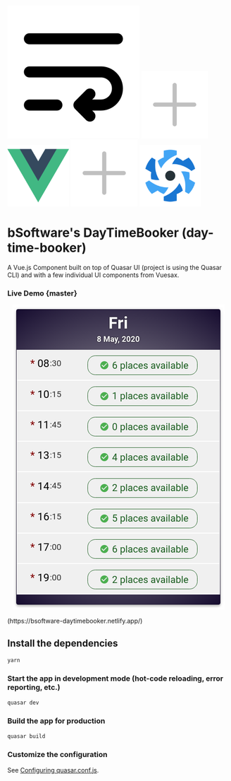 
<img src="src/statics/text-wrap.svg"> <img src="src/statics/plus.svg"> <img src="src/statics/vuejs-logo.png" width="140" height="140"> <img src="src/statics/plus.svg"> <img src="src/statics/quasar-logo.svg" width="140" height="140">

# bSoftware's DayTimeBooker (day-time-booker)

A Vue.js Component built on top of Quasar UI (project is using the Quasar CLI) and with 
a few individual UI components from Vuesax.

### Live Demo {master}
<p align="center">
    <img src="src/statics/v0.5.6.png">
</p>
(https://bsoftware-daytimebooker.netlify.app/)

## Install the dependencies
```bash
yarn
```

### Start the app in development mode (hot-code reloading, error reporting, etc.)
```bash
quasar dev
```

### Build the app for production
```bash
quasar build
```

### Customize the configuration
See [Configuring quasar.conf.js](https://quasar.dev/quasar-cli/quasar-conf-js).

